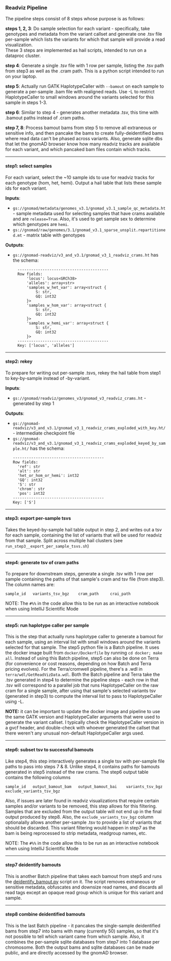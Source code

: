 ###  Readviz Pipeline


The pipeline steps consist of 8 steps whose purpose is as follows:

**steps 1, 2, 3**: Do sample selection for each variant - specifically, take genotypes and metadata from the variant callset and generate one .tsv file per-sample which lists the variants for which that sample will provide a read visualization.  
These 3 steps are implemented as hail scripts, intended to run on a dataproc cluster.

**step 4**: Generate a single .tsv file with 1 row per sample, listing the .tsv path from step3 as well as the .cram path. This is a python script intended to run on your laptop. 

**step 5**: Actually run GATK HaplotypeCaller with `--bamout` on each sample to generate a per-sample .bam file with realigned reads. Use -L to restrict HaplotypeCaller to small windows around the variants selected for this sample in steps 1-3.

**step 6**: Similar to step 4 - generates another metadata .tsv, this time with .bamout paths instead of .cram paths. 

**step 7, 8**: Process bamout bams from step 5 to remove all extraneous or sensitive info, and then pancake the bams to create fully-deidentified bams where read data can't be phased across variants. Also, generate sqlite dbs that let the gnomAD browser know how many readviz tracks are available for each variant, and which pancaked bam files contain which tracks. 


----
#### step1: select samples
For each variant, select the ~10 sample ids to use for readviz tracks for each genotype (hom, het, hemi).
Output a hail table that lists these sample ids for each variant.  
  
**Inputs**:  
- `gs://gnomad/metadata/genomes_v3.1/gnomad_v3.1_sample_qc_metadata.ht` - sample metadata used for selecting samples that have crams available and are `release=True`. Also, it's used to get sample sex to determine which genotypes are `hemi`.
- `gs://gnomad/raw/genomes/3.1/gnomad_v3.1_sparse_unsplit.repartitioned.mt` - matrix table with genotypes

**Outputs**:
- `gs://gnomad-readviz/v3_and_v3.1/gnomad_v3_1_readviz_crams.ht` has the schema:
  ```
    ----------------------------------------
    Row fields:
        'locus': locus<GRCh38>
        'alleles': array<str>
        'samples_w_het_var': array<struct {
            S: str,
            GQ: int32
        }>
        'samples_w_hom_var': array<struct {
            S: str,
            GQ: int32
        }>
        'samples_w_hemi_var': array<struct {
            S: str,
            GQ: int32
        }>
    ----------------------------------------
    Key: ['locus', 'alleles']
    ```

----
#### step2: rekey

To prepare for writing out per-sample .tsvs, rekey the hail table from step1 to key-by-sample instead of -by-variant.

**Inputs**:
- `gs://gnomad/readviz/genomes_v3/gnomad_v3_readviz_crams.ht` - generated by step 1  

**Outputs**:
- `gs://gnomad-readviz/v3_and_v3.1/gnomad_v3_1_readviz_crams_exploded_with_key.ht/` - intermediate checkpoint file
- `gs://gnomad-readviz/v3_and_v3.1/gnomad_v3_1_readviz_crams_exploded_keyed_by_sample.ht/` has the schema:
  ```
  ----------------------------------------
  Row fields:
    'ref': str
    'alt': str
    'het_or_hom_or_hemi': int32
    'GQ': int32
    'S': str
    'chrom': str
    'pos': int32
  ----------------------------------------
  Key: ['S']
  ```

----
#### step3: export per-sample tsvs
Takes the keyed-by-sample hail table output in step 2, and writes out a tsv for each sample, containing the list of 
variants that will be used for readviz from that sample. Split across multiple hail clusters (see `run_step3__export_per_sample_tsvs.sh`)

----
#### step4: generate tsv of cram paths
To prepare for downstream steps, generate a single .tsv with 1 row per sample containing the paths of that sample's cram and tsv file (from step3).
The column names are:
```
sample_id 	variants_tsv_bgz	cram_path	  crai_path
```

NOTE: The `#%%` in the code allow this to be run as an interactive notebook when using IntelliJ Scientific Mode

----
#### step5: run haplotype caller per sample
This is the step that actually runs haplotype caller to generate a bamout for each sample, using an interval list with small windows around the variants selected for that sample. The step5 python file is a Batch pipeline. It uses the docker image built from `docker/Dockerfile` by running `cd docker; make all`. 
Instead of using this Batch pipeline, step5 can also be done on Terra (for convenience or cost reasons, depending on how Batch and Terra pricing evolves). For the Terra/cromwell pipeline, there's a .wdl in `terra/wdl/GetReadVizData.wdl`. 
Both the Batch pipeline and Terra take the .tsv generated in step4 to determine the pipeline steps - each row in that .tsv will correspond to a parallel job that runs HaplotypeCaller on the raw cram for a single sample, after using that sample's selected variants tsv (generated in step3) to compute the interval list to pass to HaplotypeCaller using -L.

**NOTE:** it can be important to update the docker image and pipeline to use the same GATK version and HaplotypeCaller arguments that were used to generate the variant callset. I typically check the HaplotypeCaller version in a gvcf header, and double-check with whoever generated the callset that there weren't any unusual non-default HaplotypeCaller args used. 

----
#### step6: subset tsv to successful bamouts

Like step4, this step interactively generates a single tsv with per-sample file paths to pass into steps 7 & 8. 
Unlike step4, it contains paths for bamouts generated in step5 instead of the raw crams. 
The step6 output table contains the following columns
```
sample_id   output_bamout_bam   output_bamout_bai    variants_tsv_bgz   exclude_variants_tsv_bgz
```

Also, if issues are later found in readviz visualizations that require certain samples and/or variants to be removed, this step allows for this filtering. 
Samples that are excluded from the output table will not end up in the final output produced by step8. Also, the `exclude_variants_tsv_bgz` column
optionalally allows another per-sample .tsv to provide a list of variants that should be discarded. This variant filtering would happen in step7 as the bam
is being reprocessed to strip metadata, readgroup names, etc.

NOTE: The `#%%` in the code allow this to be run as an interactive notebook when using IntelliJ Scientific Mode

----
#### step7  deidentify bamouts

This is another Batch pipeline that takes each bamout from step5 and runs the [deidentify_bamout.py](https://github.com/broadinstitute/gnomad-readviz/blob/master/deidentify_bamout.py) script on it. The script removes extraneous or sensitive metadata, obfuscates and downsize read names, and discards all read tags except an opaque read group which is unique for this variant and sample. 

----
#### step8  combine deidentified bamouts
   
This is the last Batch pipeline - it pancakes the single-sample deidentified bams from step7 into bams with many (currently 50) samples, so that it's not possible to tell which variant came from which sample. Also, it combines the per-sample sqlite databases from step7 into 1 database per chromosome. Both the output bams and sqlite databases can be made public, and are directly accessed by the gnomAD browser.


